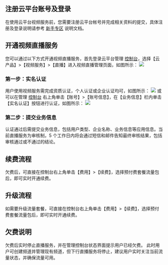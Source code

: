 ## 注册云平台账号及登录

在使用云平台视频服务前，您需要注册云平台帐号并完成相关资料的提交，具体注册及登录说明请参考 [新手专区](http://bbs.qcloud.com/forum.php?mod=viewthread&tid=2387&extra=page=1%20%E6%96%B0%E6%89%8B%E4%B8%93%E5%8C%BA) 说明文档。

## 开通视频直播服务

您可以通过以下方式开通视频直播服务，首先登录云平台管理 [控制台](http://console.tce.fsphere.cn/)，选择【云产品】>【视频服务】>【直播】进入视频直播管理页面，如图所示：
![](http://imgcache.tcecqpoc.fsphere.cn/image/mc.qcloudimg.com/static/img/c6f871992e49267833b299929e9b0214/image.png)
### 第一步：实名认证
用户使用视频服务需完成资质认证，个人认证或企业认证均可，如图所示：
![](http://imgcache.tcecqpoc.fsphere.cn/image/mc.qcloudimg.com/static/img/b22f9c2d948529efcd1b01f6b3e9eed0/image.png)
或可以在管理 [控制台](http://console.tce.fsphere.cn/) 右上角单击【账号】>【账号信息】，在【业务信息】栏内单击【实名认证】按钮进行认证，如图所示：
![](http://imgcache.tcecqpoc.fsphere.cn/image/mc.qcloudimg.com/static/img/58b7b4c693b8f32540381f6b6b531bed/image.png)
### 第二步：提交业务信息

认证通过后需提交业务信息，包括用户类型、企业名称、业务信息等应用信息。当前直播服务为审核制，5 个工作日内将会通过短信和邮件告知最终审核结果，包括审核通过或不通过的结论。

## 续费流程
欠费后，可直接在控制台右上角单击【费用】>【续费】，选择预付费套餐流量包后，即可实时开通续费。

## 升级流程
如需要升级流量套餐，可直接在控制台右上角单击【费用】>【续费】，选择预付费套餐流量包后，即可实时开通续费。

## 欠费说明
欠费后实时停止直播服务，并在管理控制台状态界面提示用户已经欠费。
此时用户可创建频道并管理现有频道，但下行直播服务将停止，建议用户实时关注当前流量状态，并确保流量可用。